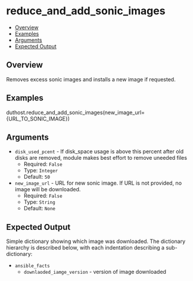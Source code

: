 # reduce_and_add_sonic_images

- [Overview](#overview)
- [Examples](#examples)
- [Arguments](#arguments)
- [Expected Output](#expected-output)

## Overview
Removes excess sonic images and installs a new image if requested.

## Examples
duthost.reduce_and_add_sonic_images(new_image_url={URL_TO_SONIC_IMAGE})

## Arguments
- `disk_used_pcent` - If disk_space usage is above this percent after old disks are removed, module makes best effort to remove uneeded files
    - Required: `False`
    - Type: `Integer`
    - Default: `50`
- `new_image_url` - URL for new sonic image. If URL is not provided, no image will be downloaded.
    - Required: `False`
    - Type: `String`
    - Default: `None`

## Expected Output
Simple dictionary showing which image was downloaded. The dictionary hierarchy is described below, with each indentation describing a sub-dictionary:

- `ansible_facts`
    - `downlaoded_iamge_version` - version of image downloaded